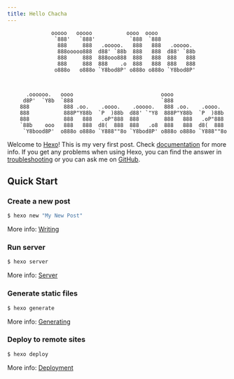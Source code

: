 ```yaml
---
title: Hello Chacha
---
```


```
              ooooo   ooooo           oooo  oooo            
               `888'   `888'           `888  `888            
                888     888   .ooooo.   888   888   .ooooo.  
                888ooooo888  d88' `88b  888   888  d88' `88b
                888     888  888ooo888  888   888  888   888
                888     888  888    .o  888   888  888   888
               o888o   o888o `Y8bod8P' o888o o888o `Y8bod8P'



      .oooooo.   oooo                            oooo                  
     d8P'  `Y8b  `888                            `888                  
    888           888 .oo.    .oooo.    .ooooo.   888 .oo.    .oooo.   
    888           888P"Y88b  `P  )88b  d88' `"Y8  888P"Y88b  `P  )88b  
    888           888   888   .oP"888  888        888   888   .oP"888  
    `88b    ooo   888   888  d8(  888  888   .o8  888   888  d8(  888  
     `Y8bood8P'  o888o o888o `Y888""8o `Y8bod8P' o888o o888o `Y888""8o

```

Welcome to [Hexo](https://hexo.io/)! This is my very first post. Check [documentation](https://hexo.io/docs/) for more info. If you get any problems when using Hexo, you can find the answer in [troubleshooting](https://hexo.io/docs/troubleshooting.html) or you can ask me on [GitHub](https://github.com/hexojs/hexo/issues).

## Quick Start

### Create a new post

``` bash
$ hexo new "My New Post"
```

More info: [Writing](https://hexo.io/docs/writing.html)

### Run server

``` bash
$ hexo server
```

More info: [Server](https://hexo.io/docs/server.html)

### Generate static files

``` bash
$ hexo generate
```

More info: [Generating](https://hexo.io/docs/generating.html)

### Deploy to remote sites

``` bash
$ hexo deploy
```

More info: [Deployment](https://hexo.io/docs/deployment.html)

